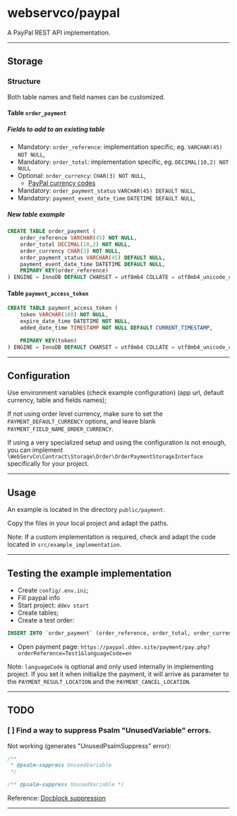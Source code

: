 # webservco/paypal

A PayPal REST API implementation.

---

## Storage

### Structure

Both table names and field names can be customized.

#### Table `order_payment`

##### Fields to add to an existing table

- Mandatory: `order_reference`: implementation specific, eg. `VARCHAR(45) NOT NULL`,
- Mandatory: `order_total`: implementation specific, eg. `DECIMAL(10,2) NOT NULL` 
- Optional: `order_currency`: `CHAR(3) NOT NULL`, 
  - [PayPal currency codes](https://developer.paypal.com/reference/currency-codes/)
- Mandatory: `order_payment_status` `VARCHAR(45) DEFAULT NULL`,
- Mandatory: `payment_event_date_time` `DATETIME DEFAULT NULL`,

##### New table example

```sql
CREATE TABLE order_payment (
    order_reference VARCHAR(45) NOT NULL,
    order_total DECIMAL(10,2) NOT NULL,
    order_currency CHAR(3) NOT NULL,
    order_payment_status VARCHAR(45) DEFAULT NULL,
    payment_event_date_time DATETIME DEFAULT NULL,
    PRIMARY KEY(order_reference)
) ENGINE = InnoDB DEFAULT CHARSET = utf8mb4 COLLATE = utf8mb4_unicode_ci;
```

#### Table `payment_access_token`

```sql
CREATE TABLE payment_access_token (
    token VARCHAR(100) NOT NULL,
    expire_date_time DATETIME NOT NULL,
    added_date_time TIMESTAMP NOT NULL DEFAULT CURRENT_TIMESTAMP,

    PRIMARY KEY(token)
) ENGINE = InnoDB DEFAULT CHARSET = utf8mb4 COLLATE = utf8mb4_unicode_ci;
```
---

## Configuration

Use environment variables (check example configuration) (app url, default currency, table and fields names);

If not using order level currency, make sure to set the `PAYMENT_DEFAULT_CURRENCY` options, and leave blank `PAYMENT_FIELD_NAME_ORDER_CURRENCY`.

If using a very specialized setup and using the configuration is not enough, you can implement `\WebServCo\Contract\Storage\Order\OrderPaymentStorageInterface` specifically for your project.

---

## Usage

An example is located in the directory `public/payment`.

Copy the files in your local project and adapt the paths.

Note: If a custom implementation is required, check and adapt the code located in `src/example_implementation`.

---

## Testing the example implementation

- Create `config/.env.ini`;
- Fill paypal info
- Start project: `ddev start`
- Create tables;
- Create a test order:
```sql
INSERT INTO `order_payment` (order_reference, order_total, order_currency) VALUES ('Test1', 123.45, 'EUR');
```
- Open payment page: `https://paypal.ddev.site/payment/pay.php?orderReference=Test1&languageCode=en`

Note: `languageCode` is optional and only used internally in implementing project.
If you set it when initialize the payment, it will arrive as parameter to the `PAYMENT_RESULT_LOCATION` and the `PAYMENT_CANCEL_LOCATION`.

---

## TODO

### [ ] Find a way to suppress Psalm "UnusedVariable" errors.

Not working (generates "UnusedPsalmSuppress" error):

```php
/**
 * @psalm-suppress UnusedVariable
 */
```

```php
/** @psalm-suppress UnusedVariable */
```

Reference: [Docblock suppression](https://psalm.dev/docs/running_psalm/dealing_with_code_issues/#docblock-suppression)

---